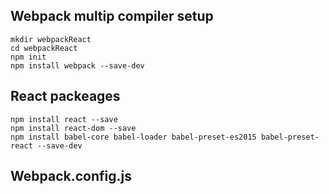 
## Webpack multip compiler setup

```
mkdir webpackReact
cd webpackReact
npm init
npm install webpack --save-dev
```

## React packeages
```
npm install react --save
npm install react-dom --save
npm install babel-core babel-loader babel-preset-es2015 babel-preset-react --save-dev
```

## Webpack.config.js
